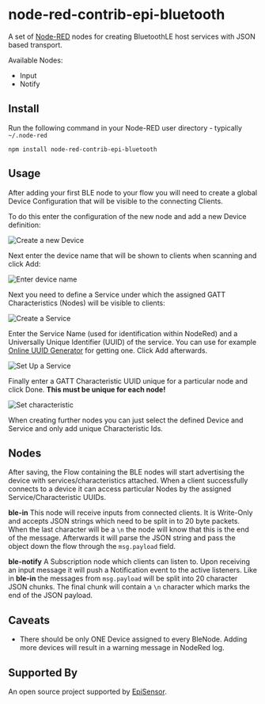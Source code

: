 node-red-contrib-epi-bluetooth
========================
A set of <a href="http://nodered.org" target="_new">Node-RED</a> nodes for creating BluetoothLE host services with JSON based transport.

Available Nodes:
- Input
- Notify

Install
-------
Run the following command in your Node-RED user directory - typically `~/.node-red`

    npm install node-red-contrib-epi-bluetooth

Usage
-----
After adding your first BLE node to your flow you will need to create a global Device Configuration that will be visible to the connecting Clients.

To do this enter the configuration of the new node and add a new Device definition:

![Create a new Device](https://i.imgur.com/FOEo43c.png)

Next enter the device name that will be shown to clients when scanning and click Add:

![Enter device name](https://i.imgur.com/p0Sw77u.png)

Next you need to define a Service under which the assigned GATT Characteristics (Nodes) will be visible to clients:

![Create a Service](https://i.imgur.com/k4WWiHu.png)

Enter the Service Name (used for identification within NodeRed) and a Universally Unique Identifier (UUID) of the service.
You can use for example [Online UUID Generator](https://www.uuidgenerator.net/) for getting one. Click Add afterwards.

![Set Up a Service](https://i.imgur.com/cfiSwNP.png)

Finally enter a GATT Characteristic UUID unique for a particular node and click Done. **This must be unique for each node!**

![Set characteristic](https://i.imgur.com/RUoQXhR.png)

When creating further nodes you can just select the defined Device and Service and only add unique Characteristic Ids.

Nodes
-----
After saving, the Flow containing the BLE nodes will start advertising the device with services/characteristics attached. When a client successfully connects to a device it can access particular Nodes by the assigned Service/Characteristic UUIDs.

**ble-in**
This node will receive inputs from connected clients. It is Write-Only and accepts JSON strings which need to be split in to 20 byte packets. When the last character will be a `\n` the node will know that this is the end of the message. Afterwards it will parse the JSON string and pass the object down the flow through the `msg.payload` field.

**ble-notify**
A Subscription node which clients can listen to. Upon receiving an input message it will push a Notification event to the active listeners. Like in **ble-in** the messages from `msg.payload` will be split into 20 character JSON chunks. The final chunk will contain a `\n` character which marks the end of the JSON payload.


Caveats
-------
- There should be only ONE Device assigned to every BleNode. Adding more devices will result in a warning message in NodeRed log.


Supported By
-------
An open source project supported by [EpiSensor](https://episensor.com/).
